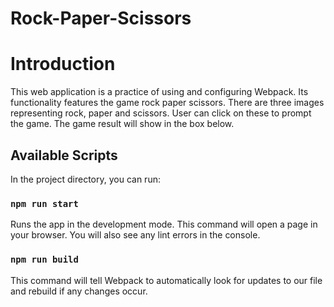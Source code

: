 # Rock-Paper-Scissors

# Introduction

This web application is a practice of using and configuring Webpack. Its functionality features the game rock paper scissors. 
There are three images representing rock, paper and scissors. User can click on these to prompt the game. The game result will show in the box below.


## Available Scripts

In the project directory, you can run:

### `npm run start`

Runs the app in the development mode. This command will open a page in your browser.
You will also see any lint errors in the console.


### `npm run build`

This command will tell Webpack to automatically look for updates to our 
file and rebuild if any changes occur. 
